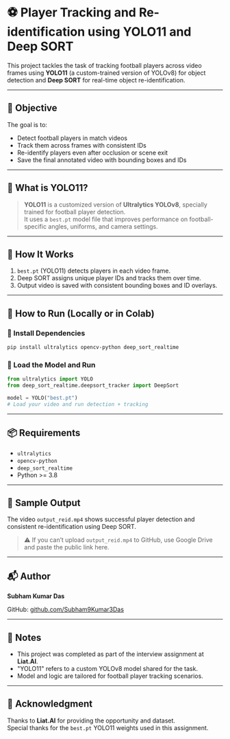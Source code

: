 # ⚽ Player Tracking and Re-identification using YOLO11 and Deep SORT

This project tackles the task of tracking football players across video frames using **YOLO11** (a custom-trained version of YOLOv8) for object detection and **Deep SORT** for real-time object re-identification.

---

## 🎯 Objective

The goal is to:
- Detect football players in match videos
- Track them across frames with consistent IDs
- Re-identify players even after occlusion or scene exit
- Save the final annotated video with bounding boxes and IDs

---

## 🧠 What is YOLO11?

> **YOLO11** is a customized version of **Ultralytics YOLOv8**, specially trained for football player detection.  
It uses a `best.pt` model file that improves performance on football-specific angles, uniforms, and camera settings.

---





## 🚀 How It Works

1. `best.pt` (YOLO11) detects players in each video frame.
2. Deep SORT assigns unique player IDs and tracks them over time.
3. Output video is saved with consistent bounding boxes and ID overlays.

---

## 🔧 How to Run (Locally or in Colab)

### 🔹 Install Dependencies

```bash
pip install ultralytics opencv-python deep_sort_realtime
```

### 🔹 Load the Model and Run

```python
from ultralytics import YOLO
from deep_sort_realtime.deepsort_tracker import DeepSort

model = YOLO("best.pt")
# Load your video and run detection + tracking
```

---

## 📦 Requirements

- `ultralytics`
- `opencv-python`
- `deep_sort_realtime`
- Python >= 3.8

---

## 🎥 Sample Output

The video `output_reid.mp4` shows successful player detection and consistent re-identification using Deep SORT.

> ⚠️ If you can’t upload `output_reid.mp4` to GitHub, use Google Drive and paste the public link here.

---



## 📬 Author

**Subham Kumar Das**  
 
GitHub: [github.com/Subham9Kumar3Das](https://github.com/Subham9Kumar3Das)

---

## 📌 Notes

- This project was completed as part of the interview assignment at **Liat.AI**.
- "YOLO11" refers to a custom YOLOv8 model shared for the task.
- Model and logic are tailored for football player tracking scenarios.

---

## 🤝 Acknowledgment

Thanks to **Liat.AI** for providing the opportunity and dataset.  
Special thanks for the `best.pt` YOLO11 weights used in this assignment.

